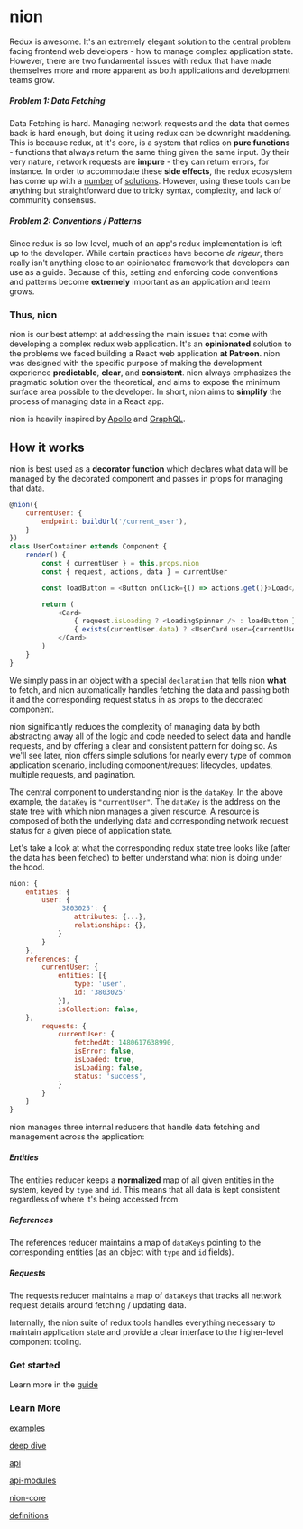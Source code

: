 # nion

Redux is awesome. It's an extremely elegant solution to the central problem facing frontend web developers - how to manage complex application state. However, there are two fundamental issues with redux that have made themselves more and more apparent as both applications and development teams grow.

##### Problem 1: Data Fetching
Data Fetching is hard. Managing network requests and the data that comes back is hard enough, but doing it using redux can be downright maddening. This is because redux, at it's core, is a system that relies on **pure functions** - functions that always return the same thing given the same input. By their very nature, network requests are **impure** - they can return errors, for instance. In order to accommodate these **side effects**, the redux ecosystem has come up with a [number](https://github.com/agraboso/redux-api-middleware) of [solutions](https://github.com/yelouafi/redux-saga). However, using these tools can be anything but straightforward due to tricky syntax, complexity, and lack of community consensus.

##### Problem 2: Conventions / Patterns
Since redux is so low level, much of an app's redux implementation is left up to the developer. While certain practices have become *de rigeur*, there really isn't anything close to an opinionated framework that developers can use as a guide. Because of this, setting and enforcing code conventions and patterns become **extremely** important as an application and team grows.

### Thus, nion
nion is our best attempt at addressing the main issues that come with developing a complex redux web application. It's an **opinionated** solution to the problems we faced building a React web application **at Patreon**. nion was designed with the specific purpose of making the development experience **predictable**, **clear**, and **consistent**. nion always emphasizes the pragmatic solution over the theoretical, and aims to expose the minimum surface area possible to the developer. In short, nion aims to **simplify** the process of managing data in a React app.

nion is heavily inspired by [Apollo](http://www.apollodata.com/http://www.apollodata.com/) and [GraphQL](http://graphql.org/).

## How it works

nion is best used as a **decorator function** which declares what data will be managed by the decorated component and passes in props for managing that data.

```javascript
@nion({
    currentUser: {
        endpoint: buildUrl('/current_user'),
    }
})
class UserContainer extends Component {
    render() {
        const { currentUser } = this.props.nion
        const { request, actions, data } = currentUser

        const loadButton = <Button onClick={() => actions.get()}>Load</Button>

        return (
            <Card>
                { request.isLoading ? <LoadingSpinner /> : loadButton }
                { exists(currentUser.data) ? <UserCard user={currentUser.data} /> : null }
            </Card>
        )
    }
}
```

We simply pass in an object with a special `declaration` that tells nion **what** to fetch, and nion automatically handles fetching the data and passing both it and the corresponding request status in as props to the decorated component.

nion significantly reduces the complexity of managing data by both abstracting away all of the logic and code needed to select data and handle requests, and by offering a clear and consistent pattern for doing so. As we'll see later, nion offers simple solutions for nearly every type of common application scenario, including component/request lifecycles, updates, multiple requests, and pagination.

The central component to understanding nion is the `dataKey`. In the above example, the `dataKey` is `"currentUser"`. The `dataKey` is the address on the state tree with which nion manages a given resource. A resource is composed of both the underlying data and corresponding network request status for a given piece of application state.

Let's take a look at what the corresponding redux state tree  looks like (after the data has been fetched) to better understand what nion is doing under the hood.

```javascript
nion: {
    entities: {
        user: {
            '3803025': {
                attributes: {...},
                relationships: {},
            }
        }
    },
    references: {
        currentUser: {
            entities: [{
                type: 'user',
                id: '3803025'
            }],
            isCollection: false,
    },
        requests: {
            currentUser: {
                fetchedAt: 1480617638990,
                isError: false,
                isLoaded: true,
                isLoading: false,
                status: 'success',
            }
        }
    }
}
```

nion manages three internal reducers that handle data fetching and management across the application:

##### Entities
The entities reducer keeps a **normalized** map of all given entities in the system, keyed by `type` and `id`. This means that all data is kept consistent regardless of where it's being accessed from.

##### References
The references reducer maintains a map of `dataKeys` pointing to the corresponding entities (as an object with `type` and `id` fields).

##### Requests
The requests reducer maintains a map of `dataKeys` that tracks all network request details around fetching / updating data.

Internally, the nion suite of redux tools handles everything necessary to maintain application state and provide a clear interface to the higher-level component tooling.

### Get started
Learn more in the [guide](docs/get-started.md)


### Learn More

[examples](docs/examples.md)

[deep dive](docs/deep-dive.md)

[api](docs/api.md)

[api-modules](docs/api-modules.md)

[nion-core](docs/core.md)

[definitions](docs/definitions.md)
